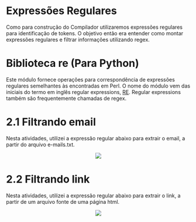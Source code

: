 # Expressões Regulares
Como para construção do Compilador utilizaremos expressões regulares para identificação de tokens. O objetivo então era entender como montar expressões regulares e filtrar informações utilizando regex.

# Biblioteca re (Para Python)
Este módulo fornece operações para correspondência de expressões regulares semelhantes às encontradas em Perl. O nome do módulo vem das iniciais do termo em inglês regular expressions, <a href="https://docs.python.org/pt-br/3/library/re.html">RE</a>. Regular expressions também são frequentemente chamadas de regex.

# 2.1 Filtrando email 
Nesta atividades, utilizei a expressão regular abaixo para extrair o email, a partir do arquivo e-mails.txt.

<p align="center">
    <img src="expressao_regular_email.png" />
</p>

# 2.2 Filtrando link
Nesta atividades, utilizei a expressão regular abaixo para extrair o link, a partir de um arquivo fonte de uma página html.

<p align="center">
    <img src="expressao_regular_link.png" />
</p>